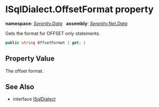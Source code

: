 # ISqlDialect.OffsetFormat property
**namespace:** *[Serenity.Data](../../README.md#serenity.data-namespace)*   **assembly**: *[Serenity.Net.Data](../../README.md)*

Gets the format for OFFSET only statements.

```csharp
public string OffsetFormat { get; }
```

## Property Value

The offset format.

## See Also

* interface [ISqlDialect](../ISqlDialect.md)